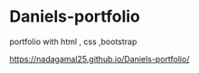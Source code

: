 # Daniels-portfolio
portfolio with html , css ,bootstrap

https://nadagamal25.github.io/Daniels-portfolio/
